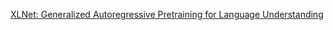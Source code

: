 <a href="https://arxiv.org/abs/1906.08237">XLNet: Generalized Autoregressive Pretraining for Language Understanding</a>